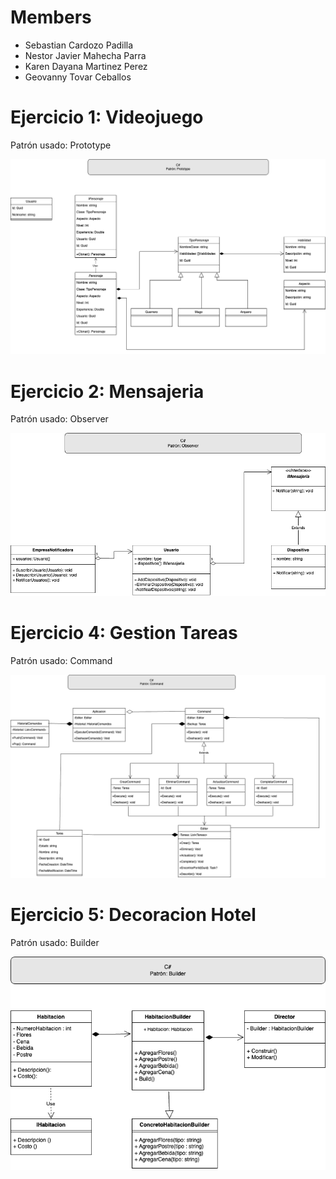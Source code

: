 # Members
- Sebastian Cardozo Padilla
- Nestor Javier Mahecha Parra
- Karen Dayana Martinez Perez
- Geovanny Tovar Ceballos

# Ejercicio 1: Videojuego
Patrón usado: Prototype

![Diagrama de clases](Tarea2-Videojuego.png)

# Ejercicio 2: Mensajeria
Patrón usado: Observer

![Diagrama de clases](Tarea2-Mensajeria.png)

# Ejercicio 4: Gestion Tareas
Patrón usado: Command

![Diagrama de clases](Tarea2-GestionTareas.png)

# Ejercicio 5: Decoracion Hotel
Patrón usado: Builder

![Diagrama de clases](Tarea2-DecoracionHotel.png)
